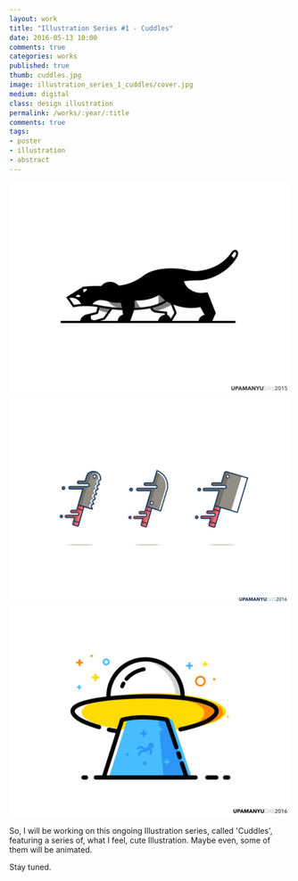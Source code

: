 ```yaml
---
layout: work
title: "Illustration Series #1 - Cuddles"
date: 2016-05-13 10:00
comments: true
categories: works
published: true
thumb: cuddles.jpg
image: illustration_series_1_cuddles/cover.jpg
medium: digital
class: design illustration
permalink: /works/:year/:title
comments: true
tags:
- poster
- illustration
- abstract
---
```


<p>
  <div class="fotorama" data-keyboard="true" data-arrows="true" data-click="true" data-swipe="true" data-autoplay="true" data-loop="true">
      <img src="/images/works/illustration_series_1_cuddles/the.black.panther.jpg" alt="The Black Panther" data-caption="The Black Panther">
      <img src="/images/works/illustration_series_1_cuddles/knives.jpg" alt="Knives" data-caption="Knives">
      <img src="/images/works/illustration_series_1_cuddles/ufo.jpg" alt="UFO" data-caption="UFO">
  </div>
</p>

So, I will be working on this ongoing Illustration series, called 'Cuddles', featuring a series of, what I feel, cute Illustration. Maybe even, some of them will be animated.

Stay tuned.